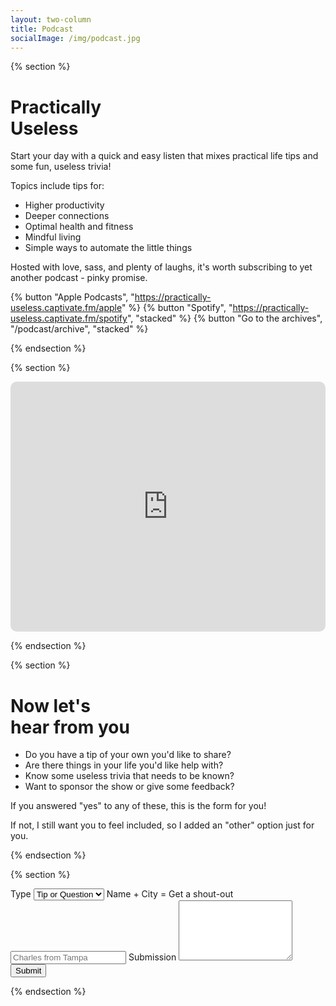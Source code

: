 ```yaml
---
layout: two-column
title: Podcast
socialImage: /img/podcast.jpg
---
```


{% section %}

# Practically <br> Useless

Start your day with a quick and easy listen that mixes practical life tips and some fun, useless trivia!

Topics include tips for:

- Higher productivity
- Deeper connections
- Optimal health and fitness
- Mindful living
- Simple ways to automate the little things

Hosted with love, sass, and plenty of laughs, it's worth subscribing to yet another podcast - pinky promise.

{% button "Apple Podcasts", "https://practically-useless.captivate.fm/apple" %}
{% button "Spotify", "https://practically-useless.captivate.fm/spotify", "stacked" %}
{% button "Go to the archives", "/podcast/archive", "stacked" %}

{% endsection %}

{% section %}

<div class="podcast-player" style="width: 100%; height: 400px; border-radius: 10px; overflow: hidden;"><iframe style="width: 100%; height: 100%;" frameborder="no" scrolling="no" seamless src="https://player.captivate.fm/show/f368b04e-dde4-47b9-84fc-116c56251601/" title="Podcast player"></iframe></div>

{% endsection %}

{% section %}

# Now let's <br> hear from you

- Do you have a tip of your own you'd like to share?
- Are there things in your life you'd like help with?
- Know some useless trivia that needs to be known?
- Want to sponsor the show or give some feedback?

If you answered "yes" to any of these, this is the form for you!

If not, I still want you to feel included, so I added an "other" option just for you.

{% endsection %}

{% section %}

<form class="podcast-form" name="podcast-form" method="POST" netlify>
  <label for="type">Type</label>
  <select name="type" required>
    <option value="topic">Tip or Question</option>
    <option value="trivia">Trivia</option>
    <option value="sponsor">Sponsorship</option>
    <option value="feedback">Feedback</option>
    <option value="other">Other</option>
  </select>
  <label for="name">Name + City =  Get a shout-out</label>
  <input name="name" placeholder="Charles from Tampa"></input>
  <label for="message">Submission</label>
  <textarea name="message" rows="6" required></textarea>
  <button type="submit">Submit</button>
</form>

{% endsection %}
